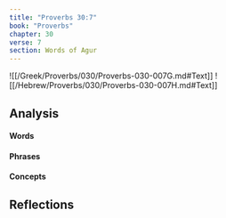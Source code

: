 ```yaml
---
title: "Proverbs 30:7"
book: "Proverbs"
chapter: 30
verse: 7
section: Words of Agur
---
```

![[/Greek/Proverbs/030/Proverbs-030-007G.md#Text]]
![[/Hebrew/Proverbs/030/Proverbs-030-007H.md#Text]]

## Analysis

#### Words

#### Phrases

#### Concepts

## Reflections

